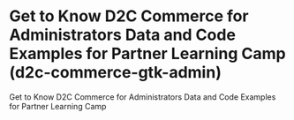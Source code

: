 # Get to Know D2C Commerce for Administrators Data and Code Examples for Partner Learning Camp (d2c-commerce-gtk-admin)
Get to Know D2C Commerce for Administrators Data and Code Examples for Partner Learning Camp
